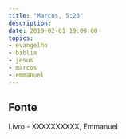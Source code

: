```yaml
---
title: "Marcos, 5:23"
description: 
date: 2019-02-01 19:00:00
topics: 
- evangelho
- biblia
- jesus
- marcos
- emmanuel
---
```




## Fonte
Livro - XXXXXXXXXX, Emmanuel
